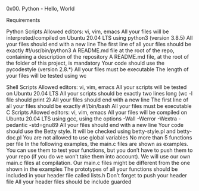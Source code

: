 0x00. Python - Hello, World

Requirements

Python Scripts
 Allowed editors: vi, vim, emacs
 All your files will be interpreted/compiled on Ubuntu 20.04 LTS using python3 (version 3.8.5)
 All your files should end with a new line
 The first line of all your files should be exactly #!/usr/bin/python3
 A README.md file at the root of the repo, containing a description of the repository
 A README.md file, at the root of the folder of this project, is mandatory
 Your code should use the pycodestyle (version 2.8.*)
 All your files must be executable
 The length of your files will be tested using wc

Shell Scripts
 Allowed editors: vi, vim, emacs
 All your scripts will be tested on Ubuntu 20.04 LTS
 All your scripts should be exactly two lines long (wc -l file should print 2)
 All your files should end with a new line
 The first line of all your files should be exactly #!/bin/bash
 All your files must be executable
 C Scripts
 Allowed editors: vi, vim, emacs
 All your files will be compiled on Ubuntu 20.04 LTS using gcc, using the options -Wall -Werror -Wextra -pedantic -std=gnu89
 All your files should end with a new line
 Your code should use the Betty style. It will be checked using betty-style.pl and betty-doc.pl
 You are not allowed to use global variables
 No more than 5 functions per file
 In the following examples, the main.c files are shown as examples. You can use them to test your functions, but you don’t have to push them to your repo (if you do we won’t take them into account). We will use our own main.c files at compilation. Our main.c files might be different from the one shown in the examples
 The prototypes of all your functions should be included in your header file called lists.h
 Don’t forget to push your header file
 All your header files should be include guarded
